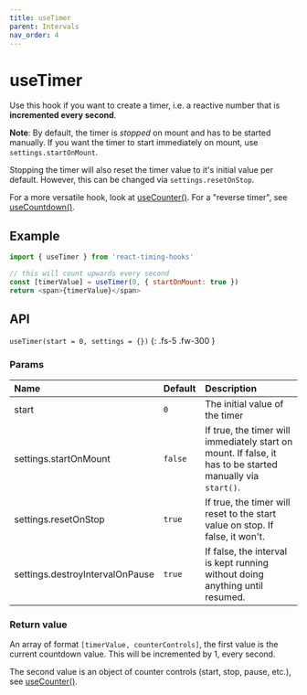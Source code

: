 ```yaml
---
title: useTimer
parent: Intervals
nav_order: 4
---
```


# useTimer

Use this hook if you want to create a timer, i.e. a reactive number that is **incremented every second**.

**Note**: By default, the timer is _stopped_ on mount and has to be started manually. If you want the timer to start immediately on mount, use `settings.startOnMount`.

Stopping the timer will also reset the timer value to it's initial value per default. However, this can be changed via `settings.resetOnStop`.

For a more versatile hook, look at [useCounter()](/react-timing-hooks/intervals-api/useCounter.html).
For a "reverse timer", see [useCountdown()](/react-timing-hooks/intervals-api/useCountdown.html).

## Example

```javascript
import { useTimer } from 'react-timing-hooks'

// this will count upwards every second
const [timerValue] = useTimer(0, { startOnMount: true })
return <span>{timerValue}</span>
```

## API

`useTimer(start = 0, settings = {})`
{: .fs-5 .fw-300 }

### Params

| Name                  | Default    | Description                                                                                                |
|:----------------------|:-----------|:-----------------------------------------------------------------------------------------------------------|
| start                 | `0`        | The initial value of the timer                                                                             |
| settings.startOnMount | `false`    | If true, the timer will immediately start on mount. If false, it has to be started manually via `start()`. |
| settings.resetOnStop  | `true`     | If true, the timer will reset to the start value on stop. If false, it won't.                              |
| settings.destroyIntervalOnPause  | `true`  | If false, the interval is kept running without doing anything until resumed.                      |


### Return value

An array of format `[timerValue, counterControls]`, the first value is the current countdown value. This will be incremented by 1, every second.

The second value is an object of counter controls (start, stop, pause, etc.), see [useCounter()](/react-timing-hooks/intervals-api/useCounter.html#return-value).


